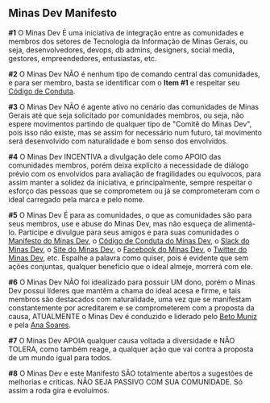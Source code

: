 ## Minas Dev Manifesto

 **#1** O Minas Dev É uma iniciativa de integração entre as comunidades e membros dos setores de Tecnologia da Informação de Minas Gerais, ou seja, desenvolvedores, devops, db admins, designers, social media, gestores, empreendedores, entusiastas, etc.

**#2** O Minas Dev NÃO é nenhum tipo de comando central das comunidades, e para ser membro, basta se identificar com o **Item #1** e respeitar seu [Código de Conduta](https://github.com/minasdev/codigo-de-conduta#código-de-conduta).

**#3** O Minas Dev NÃO é agente ativo no cenário das comunidades de Minas Gerais até que seja solicitado por comunidades membros, ou seja, não espere movimentos partindo de qualquer tipo de "Comitê do Minas Dev", pois isso não existe, mas se assim for necessário num futuro, tal movimento será desenvolvido com naturalidade e bom senso dos envolvidos.

**#4** O Minas Dev INCENTIVA a divulgação dele como APOIO das comunidades membros, porém deixa explícito a necessidade de diálogo prévio com os envolvidos para avaliação de fragilidades ou equívocos, para assim manter a solidez da iniciativa, e principalmente, sempre respeitar o esforço das pessoas que se comprometem ou já se comprometeram com o ideal carregado pela marca e pelo nome.

**#5** O Minas Dev É para as comunidades, o que as comunidades são para seus membros, use e abuse do Minas Dev, mas não esqueça de alimentá-lo. Participe e divulgue para seus amigos e para suas comunidades o [Manifesto do Minas Dev](https://github.com/minasdev/manifesto/blob/master/README.md), o [Código de Conduta do Minas Dev](https://github.com/minasdev/codigo-de-conduta#código-de-conduta), o [Slack do Minas Dev](https://slack.minasdev.org/), o [Site do Minas Dev](https://minasdev.org/), o [Facebook do Minas Dev](https://www.facebook.com/minasdev/), o [Twitter do Minas Dev](https://twitter.com/minasdev), etc. Espalhe a palavra como quiser, pois é evidente que sem ações conjuntas, qualquer benefício que o ideal almeje, morrerá com ele.

**#6** O Minas Dev NÃO foi idealizado para possuir UM dono, porém o Minas Dev possui líderes que mantêm a chama do ideal acesa e firme, e tais membros são destacados com naturalidade, uma vez que se manifestam constantemente por acreditarem e se comprometerem com a proposta da causa, ATUALMENTE o Minas Dev é conduzido e liderado pelo [Beto Muniz](https://github.com/obetomuniz) e pela [Ana Soares](https://github.com/anasoares).

**#7** O Minas Dev APOIA qualquer causa voltada a diversidade e NÃO TOLERA, como também reage, a qualquer ação que vai contra a proposta de um mundo igual para todos.

**#8** O Minas Dev e este Manifesto SÃO totalmente abertos a sugestões de melhorias e críticas. NÃO SEJA PASSIVO COM SUA COMUNIDADE. Só assim a roda gira e evoluímos.
